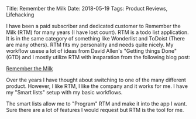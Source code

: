 Title: Remember the Milk
Date: 2018-05-19
Tags: Product Reviews, Lifehacking

I have been a paid subscriber and dedicated customer to Remember the Milk (RTM) for many years (I have lost count). RTM is a todo list application. It is in the same category of something like Wonderlist and ToDoist (There are many others). RTM fits my personality and needs quite nicely. My workflow usese a lot of ideas from David Allen's "Getting things Done" (GTD) and I mostly utilize RTM with insparation from the following blog post:

[Remember the Milk](blog.rememberthemilk.com/post/116665489183/guest-post-advanced-gtd-with-remember-the-milk)

Over the years I have thought about switching to one of the many different product. However, I like RTM, I like the company and it works for me.  I have my "Smart lists" setup with my basic workflows.

The smart lists  allow me to "Program" RTM and make it into the app I want.  Sure there are a lot of features I would request but RTM is the tool for me.
